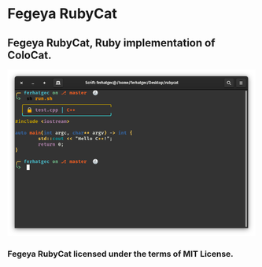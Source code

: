 # Fegeya RubyCat
## Fegeya RubyCat, Ruby implementation of ColoCat. 

![Colorized 'Ruby chocolate, yummy!'](res/window.png)

### Fegeya RubyCat licensed under the terms of MIT License.
